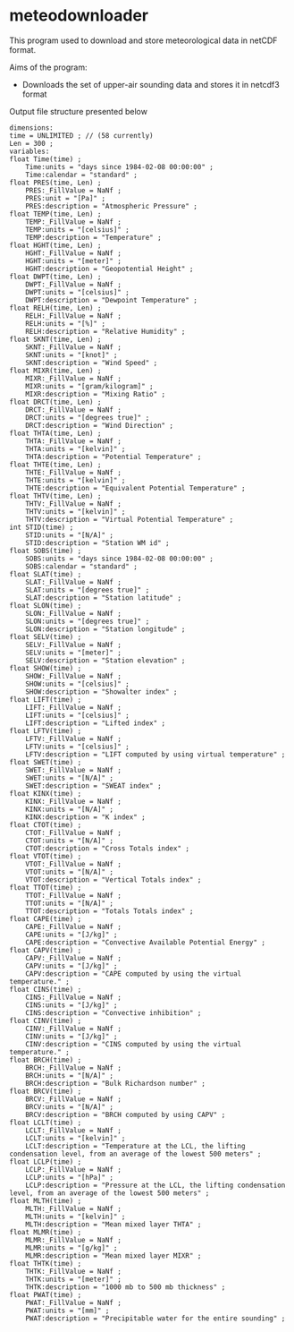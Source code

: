 meteodownloader
===============

This program used to download and store meteorological data in netCDF format.

Aims of the program:
-  Downloads the set of upper-air sounding data and stores it in netcdf3 format


Output file structure presented below

    dimensions:
	time = UNLIMITED ; // (58 currently)
	Len = 300 ;
    variables:
	float Time(time) ;
		Time:units = "days since 1984-02-08 00:00:00" ;
		Time:calendar = "standard" ;
	float PRES(time, Len) ;
		PRES:_FillValue = NaNf ;
		PRES:unit = "[Pa]" ;
		PRES:description = "Atmospheric Pressure" ;
	float TEMP(time, Len) ;
		TEMP:_FillValue = NaNf ;
		TEMP:units = "[celsius]" ;
		TEMP:description = "Temperature" ;
	float HGHT(time, Len) ;
		HGHT:_FillValue = NaNf ;
		HGHT:units = "[meter]" ;
		HGHT:description = "Geopotential Height" ;
	float DWPT(time, Len) ;
		DWPT:_FillValue = NaNf ;
		DWPT:units = "[celsius]" ;
		DWPT:description = "Dewpoint Temperature" ;
	float RELH(time, Len) ;
		RELH:_FillValue = NaNf ;
		RELH:units = "[%]" ;
		RELH:description = "Relative Humidity" ;
	float SKNT(time, Len) ;
		SKNT:_FillValue = NaNf ;
		SKNT:units = "[knot]" ;
		SKNT:description = "Wind Speed" ;
	float MIXR(time, Len) ;
		MIXR:_FillValue = NaNf ;
		MIXR:units = "[gram/kilogram]" ;
		MIXR:description = "Mixing Ratio" ;
	float DRCT(time, Len) ;
		DRCT:_FillValue = NaNf ;
		DRCT:units = "[degrees true]" ;
		DRCT:description = "Wind Direction" ;
	float THTA(time, Len) ;
		THTA:_FillValue = NaNf ;
		THTA:units = "[kelvin]" ;
		THTA:description = "Potential Temperature" ;
	float THTE(time, Len) ;
		THTE:_FillValue = NaNf ;
		THTE:units = "[kelvin]" ;
		THTE:description = "Equivalent Potential Temperature" ;
	float THTV(time, Len) ;
		THTV:_FillValue = NaNf ;
		THTV:units = "[kelvin]" ;
		THTV:description = "Virtual Potential Temperature" ;
	int STID(time) ;
		STID:units = "[N/A]" ;
		STID:description = "Station WM id" ;
	float SOBS(time) ;
		SOBS:units = "days since 1984-02-08 00:00:00" ;
		SOBS:calendar = "standard" ;
	float SLAT(time) ;
		SLAT:_FillValue = NaNf ;
		SLAT:units = "[degrees true]" ;
		SLAT:description = "Station latitude" ;
	float SLON(time) ;
		SLON:_FillValue = NaNf ;
		SLON:units = "[degrees true]" ;
		SLON:description = "Station longitude" ;
	float SELV(time) ;
		SELV:_FillValue = NaNf ;
		SELV:units = "[meter]" ;
		SELV:description = "Station elevation" ;
	float SHOW(time) ;
		SHOW:_FillValue = NaNf ;
		SHOW:units = "[celsius]" ;
		SHOW:description = "Showalter index" ;
	float LIFT(time) ;
		LIFT:_FillValue = NaNf ;
		LIFT:units = "[celsius]" ;
		LIFT:description = "Lifted index" ;
	float LFTV(time) ;
		LFTV:_FillValue = NaNf ;
		LFTV:units = "[celsius]" ;
		LFTV:description = "LIFT computed by using virtual temperature" ;
	float SWET(time) ;
		SWET:_FillValue = NaNf ;
		SWET:units = "[N/A]" ;
		SWET:description = "SWEAT index" ;
	float KINX(time) ;
		KINX:_FillValue = NaNf ;
		KINX:units = "[N/A]" ;
		KINX:description = "K index" ;
	float CTOT(time) ;
		CTOT:_FillValue = NaNf ;
		CTOT:units = "[N/A]" ;
		CTOT:description = "Cross Totals index" ;
	float VTOT(time) ;
		VTOT:_FillValue = NaNf ;
		VTOT:units = "[N/A]" ;
		VTOT:description = "Vertical Totals index" ;
	float TTOT(time) ;
		TTOT:_FillValue = NaNf ;
		TTOT:units = "[N/A]" ;
		TTOT:description = "Totals Totals index" ;
	float CAPE(time) ;
		CAPE:_FillValue = NaNf ;
		CAPE:units = "[J/kg]" ;
		CAPE:description = "Convective Available Potential Energy" ;
	float CAPV(time) ;
		CAPV:_FillValue = NaNf ;
		CAPV:units = "[J/kg]" ;
		CAPV:description = "CAPE computed by using the virtual temperature." ;
	float CINS(time) ;
		CINS:_FillValue = NaNf ;
		CINS:units = "[J/kg]" ;
		CINS:description = "Convective inhibition" ;
	float CINV(time) ;
		CINV:_FillValue = NaNf ;
		CINV:units = "[J/kg]" ;
		CINV:description = "CINS computed by using the virtual temperature." ;
	float BRCH(time) ;
		BRCH:_FillValue = NaNf ;
		BRCH:units = "[N/A]" ;
		BRCH:description = "Bulk Richardson number" ;
	float BRCV(time) ;
		BRCV:_FillValue = NaNf ;
		BRCV:units = "[N/A]" ;
		BRCV:description = "BRCH computed by using CAPV" ;
	float LCLT(time) ;
		LCLT:_FillValue = NaNf ;
		LCLT:units = "[kelvin]" ;
		LCLT:description = "Temperature at the LCL, the lifting condensation level, from an average of the lowest 500 meters" ;
	float LCLP(time) ;
		LCLP:_FillValue = NaNf ;
		LCLP:units = "[hPa]" ;
		LCLP:description = "Pressure at the LCL, the lifting condensation level, from an average of the lowest 500 meters" ;
	float MLTH(time) ;
		MLTH:_FillValue = NaNf ;
		MLTH:units = "[kelvin]" ;
		MLTH:description = "Mean mixed layer THTA" ;
	float MLMR(time) ;
		MLMR:_FillValue = NaNf ;
		MLMR:units = "[g/kg]" ;
		MLMR:description = "Mean mixed layer MIXR" ;
	float THTK(time) ;
		THTK:_FillValue = NaNf ;
		THTK:units = "[meter]" ;
		THTK:description = "1000 mb to 500 mb thickness" ;
	float PWAT(time) ;
		PWAT:_FillValue = NaNf ;
		PWAT:units = "[mm]" ;
		PWAT:description = "Precipitable water for the entire sounding" ;
